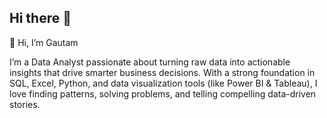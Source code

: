 ## Hi there 👋

👋 Hi, I’m Gautam

I’m a Data Analyst passionate about turning raw data into actionable insights that drive smarter business decisions.
With a strong foundation in SQL, Excel, Python, and data visualization tools (like Power BI & Tableau), I love finding patterns, solving problems, and telling compelling data-driven stories.

<!--
**gautamcodes19/gautamcodes19** is a ✨ _special_ ✨ repository because its `README.md` (this file) appears on your GitHub profile.

Here are some ideas to get you started:

- 🔭 I’m currently working on ...
- 🌱 I’m currently learning ...
- 👯 I’m looking to collaborate on ...
- 🤔 I’m looking for help with ...
- 💬 Ask me about ...
- 📫 How to reach me: ...
- 😄 Pronouns: ...
- ⚡ Fun fact: ...
-->
